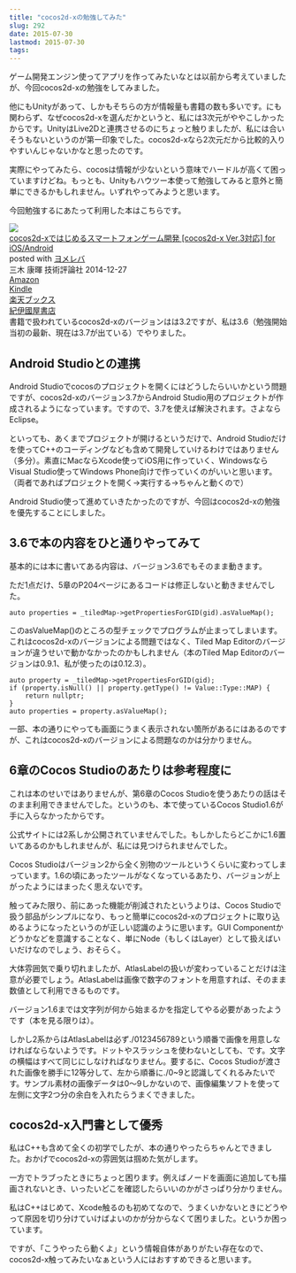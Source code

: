 ```yaml
---
title: "cocos2d-xの勉強してみた"
slug: 292
date: 2015-07-30
lastmod: 2015-07-30
tags: 
---
```


ゲーム開発エンジン使ってアプリを作ってみたいなとは以前から考えていましたが、今回cocos2d-xの勉強をしてみました。

他にもUnityがあって、しかもそちらの方が情報量も書籍の数も多いです。にも関わらず、なぜcocos2d-xを選んだかというと、私には3次元がややこしかったからです。UnityはLive2Dと連携させるのにちょっと触りましたが、私には合いそうもないというのが第一印象でした。cocos2d-xなら2次元だから比較的入りやすいんじゃないかなと思ったのです。

実際にやってみたら、cocosは情報が少ないという意味でハードルが高くて困っていますけどね。もっとも、Unityもハウツー本使って勉強してみると意外と簡単にできるかもしれません。いずれやってみようと思います。

今回勉強するにあたって利用した本はこちらです。

<div class="booklink-box">
<div class="booklink-image"><a href="http://www.amazon.co.jp/exec/obidos/asin/4774170550/illusionspace-22/" target="_blank" ><img src="http://ecx.images-amazon.com/images/I/61B28TFhuKL._SL160_.jpg" style="border: none;" /></a></div>
<div class="booklink-info">
<div class="booklink-name"><a href="http://www.amazon.co.jp/exec/obidos/asin/4774170550/illusionspace-22/" target="_blank" >cocos2d-xではじめるスマートフォンゲーム開発 [cocos2d-x Ver.3対応] for iOS/Android</a>

<div class="booklink-powered-date">posted with <a href="http://yomereba.com" rel="nofollow" target="_blank">ヨメレバ</a></div>
</div>
<div class="booklink-detail">三木 康暉 技術評論社 2014-12-27    </div>
<div class="booklink-link2">
<div class="shoplinkamazon"><a href="http://www.amazon.co.jp/exec/obidos/asin/4774170550/illusionspace-22/" target="_blank" >Amazon</a></div>
<div class="shoplinkkindle"><a href="http://www.amazon.co.jp/exec/obidos/ASIN/B00TJT0VPM/illusionspace-22/" target="_blank" >Kindle</a></div>
<div class="shoplinkrakuten"><a href="http://hb.afl.rakuten.co.jp/hgc/11acbc01.369b1bf6.11acbc02.cabf9fe9/?pc=http%3A%2F%2Fbooks.rakuten.co.jp%2Frb%2F13037461%2F%3Fscid%3Daf_ich_link_urltxt%26m%3Dhttp%3A%2F%2Fm.rakuten.co.jp%2Fev%2Fbook%2F" target="_blank" >楽天ブックス</a></div>
<div class="shoplinkkino"><a href="http://ck.jp.ap.valuecommerce.com/servlet/referral?sid=3085416&#038;pid=882196163&#038;vc_url=http%3A%2F%2Fwww.kinokuniya.co.jp%2Ff%2Fdsg-01-9784774170558" target="_blank" >紀伊國屋書店<img src="http://ad.jp.ap.valuecommerce.com/servlet/gifbanner?sid=3085416&#038;pid=882196163" height="1" width="1" border="0"></a></div>

</div>
</div>
<div class="booklink-footer"></div>
</div>
書籍で扱われているcocos2d-xのバージョンはは3.2ですが、私は3.6（勉強開始当初の最新、現在は3.7が出ている）でやりました。


## Android Studioとの連携


Android Studioでcocosのプロジェクトを開くにはどうしたらいいかという問題ですが、cocos2d-xのバージョン3.7からAndroid Studio用のプロジェクトが作成されるようになっています。ですので、3.7を使えば解決されます。さよならEclipse。

といっても、あくまでプロジェクトが開けるというだけで、Android Studioだけを使ってC++のコーディングなども含めて開発していけるわけではありません（多分）。素直にMacならXcode使ってiOS用に作っていく、WindowsならVisual Studio使ってWindows Phone向けで作っていくのがいいと思います。（両者であればプロジェクトを開く→実行する→ちゃんと動くので）

Android Studio使って進めていきたかったのですが、今回はcocos2d-xの勉強を優先することにしました。


## 3.6で本の内容をひと通りやってみて


基本的には本に書いてある内容は、バージョン3.6でもそのまま動きます。

ただ1点だけ、5章のP204ページにあるコードは修正しないと動きませんでした。


```
auto properties = _tiledMap->getPropertiesForGID(gid).asValueMap();
```

このasValueMap()のところの型チェックでプログラムが止まってしまいます。これはcocos2d-xのバージョンによる問題ではなく、Tiled Map Editorのバージョンが違うせいで動かなかったのかもしれません（本のTiled Map Editorのバージョンは0.9.1、私が使ったのは0.12.3）。


```
auto property = _tiledMap->getPropertiesForGID(gid);
if (property.isNull() || property.getType() != Value::Type::MAP) {
    return nullptr;
}
auto properties = property.asValueMap();
```

一部、本の通りにやっても画面にうまく表示されない箇所があるにはあるのですが、これはcocos2d-xのバージョンによる問題なのかは分かりません。


## 6章のCocos Studioのあたりは参考程度に


これは本のせいではありませんが、第6章のCocos Studioを使うあたりの話はそのまま利用できませんでした。というのも、本で使っているCocos Studio1.6が手に入らなかったからです。

公式サイトには2系しか公開されていませんでした。もしかしたらどこかに1.6置いてあるのかもしれませんが、私には見つけられませんでした。

Cocos Studioはバージョン2から全く別物のツールというくらいに変わってしまっています。1.6の頃にあったツールがなくなっているあたり、バージョンが上がったようにはまったく思えないです。

触ってみた限り、前にあった機能が削減されたというよりは、Cocos Studioで扱う部品がシンプルになり、もっと簡単にcocos2d-xのプロジェクトに取り込めるようになったというのが正しい認識のように思います。GUI Componentかどうかなどを意識することなく、単にNode（もしくはLayer）として扱えばいいだけなのでしょう、おそらく。

大体雰囲気で乗り切れましたが、AtlasLabelの扱いが変わっていることだけは注意が必要でしょう。AtlasLabelは画像で数字のフォントを用意すれば、そのまま数値として利用できるものです。

バージョン1.6までは文字列が何から始まるかを指定してやる必要があったようです（本を見る限りは）。

しかし2系からはAtlasLabelは必ず./0123456789という順番で画像を用意しなければならないようです。ドットやスラッシュを使わないとしても、です。文字の横幅はすべて同じにしなければなりません。要するに、Cocos Studioが渡された画像を勝手に12等分して、左から順番に./0~9と認識してくれるみたいです。サンプル素材の画像データは0〜9しかないので、画像編集ソフトを使って左側に文字2つ分の余白を入れたらうまくできました。


## cocos2d-x入門書として優秀


私はC++も含めて全くの初学でしたが、本の通りやったらちゃんとできました。おかげでcocos2d-xの雰囲気は掴めた気がします。

一方でトラブったときにちょっと困ります。例えばノードを画面に追加しても描画されないとき、いったいどこを確認したらいいのかがさっぱり分かりません。

私はC++はじめて、Xcode触るのも初めてなので、うまくいかないときにどうやって原因を切り分けていけばよいのかが分からなくて困りました。というか困っています。

ですが、「こうやったら動くよ」という情報自体がありがたい存在なので、cocos2d-x触ってみたいなぁという人にはおすすめできると思います。


  